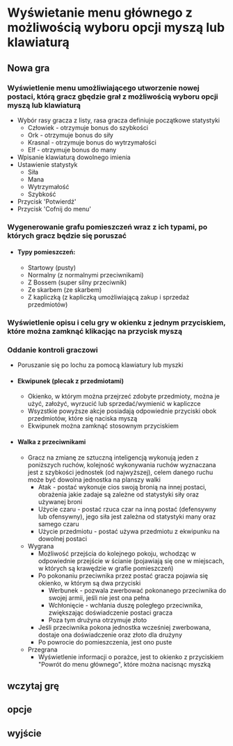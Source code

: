 
# Wyświetanie menu głównego z możliwością wyboru opcji myszą lub klawiaturą
## Nowa gra
### Wyświetlenie menu umożliwiającego utworzenie nowej postaci, którą gracz gbędzie grał z możliwością wyboru opcji myszą lub klawiaturą
 - Wybór rasy gracza z listy, rasa gracza definiuje początkowe statystyki
    - Człowiek - otrzymuje bonus do szybkości
    - Ork - otrzymuje bonus do siły
    - Krasnal - otrzymuje bonus do wytrzymałości
    - Elf - otrzymuje bonus do many
 - Wpisanie klawiaturą dowolnego imienia
 - Ustawienie statystyk
    - Siła
    - Mana
    - Wytrzymałość
    - Szybkość
 - Przycisk 'Potwierdź'
 - Przycisk 'Cofnij do menu'
### Wygenerowanie grafu pomieszczeń wraz z ich typami, po których gracz będzie się poruszać
  - #### Typy pomieszczeń:
    - Startowy (pusty)
    - Normalny (z normalnymi przeciwnikami)
    - Z Bossem (super silny przeciwnik)
    - Ze skarbem (ze skarbem)
    - Z kapliczką (z kapliczką umożliwiającą zakup i sprzedaż przedmiotów)
### Wyświetlenie opisu i celu gry w okienku z jednym przyciskiem, które można zamknąć klikacjąc na przycisk myszą
### Oddanie kontroli graczowi
- Poruszanie się po lochu za pomocą klawiatury lub myszki 
- #### Ekwipunek (plecak z przedmiotami)
   - Okienko, w którym można przejrzeć zdobyte przedmioty, można je użyć, założyć, wyrzucić lub sprzedać/wymienić w kapliczce
   - Wsyzstkie powyższe akcje posiadają odpowiednie przyciski obok przedmiotów, które się naciska myszą
   - Ekwipunek można zamknąć stosownym przyciskiem
- #### Walka z przeciwnikami
  - Gracz na zmianę ze sztuczną inteligencją wykonują jeden z poniższych ruchów, kolejność wykonywania ruchów wyznaczana jest z szybkości jednostek (od najwyższej), celem danego ruchu może być dowolna jednostka na planszy walki
    - Atak - postać wykonuje cios swoją bronią na innej postaci, obrażenia jakie zadaje są zależne od statystyki siły oraz używanej broni
    - Użycie czaru - postać rzuca czar na inną postać (defensywny lub ofensywny), jego siła jest zależna od statystyki many oraz samego czaru
    - Użycie przedmiotu - postać używa przedmiotu z ekwipunku na dowolnej postaci
  - Wygrana
    - Możliwość przejścia do kolejnego pokoju, wchodząc w odpowiednie przejście w ścianie (pojawiają się one w miejscach, w których są krawędzie w grafie pomieszczeń)
    - Po pokonaniu przeciwnika przez postać gracza pojawia się okienko, w którym są dwa przyciski
       - Werbunek - pozwala zwerbować pokonanego przeciwnika do swojej armii, jeśli nie jest ona pełna
       - Wchłonięcie - wchłania duszę poległego przeciwnika, zwiększając doświadczenie postaci gracza
       - Poza tym drużyna otrzymuje złoto
    - Jeśli przeciwnika pokona jednostka wcześniej zwerbowana, dostaje ona doświadczenie oraz złoto dla drużyny
    - Po powrocie do pomieszczenia, jest ono puste
  - Przegrana
    - Wyświetlenie informacji o porażce, jest to okienko z przyciskiem "Powrót do menu głównego", które można nacisnąc myszką
## wczytaj grę
## opcje
## wyjście

